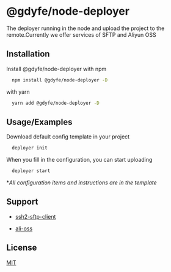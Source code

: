 
# @gdyfe/node-deployer

The deployer running in the node and upload the project to the remote.Currently we offer services of SFTP and Aliyun OSS

## Installation

Install @gdyfe/node-deployer with npm

```bash
  npm install @gdyfe/node-deployer -D
```

with yarn

```bash
  yarn add @gdyfe/node-deployer -D
```

## Usage/Examples

Download default config template in your project

```bash
  deployer init
```

When you fill in the configuration, you can start uploading

```bash
  deployer start
```

**All configuration items and instructions are in the template*

## Support

- [ssh2-sftp-client](https://github.com/theophilusx/ssh2-sftp-client)

- [ali-oss](https://github.com/ali-sdk/ali-oss)

## License

[MIT](https://choosealicense.com/licenses/mit/)

